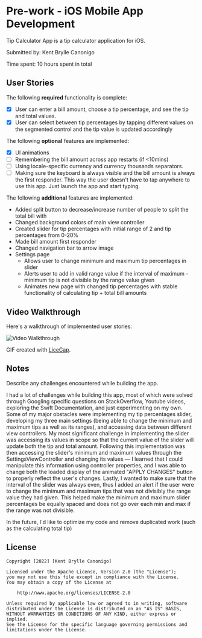 # Pre-work - iOS Mobile App Development

Tip Calculator App is a tip calculator application for iOS.

Submitted by: Kent Brylle Canonigo

Time spent: 10 hours spent in total

## User Stories

The following **required** functionality is complete:

* [X] User can enter a bill amount, choose a tip percentage, and see the tip and total values.
* [X] User can select between tip percentages by tapping different values on the segmented control and the tip value is updated accordingly

The following **optional** features are implemented:

* [X] UI animations
* [ ] Remembering the bill amount across app restarts (if <10mins)
* [ ] Using locale-specific currency and currency thousands separators.
* [ ] Making sure the keyboard is always visible and the bill amount is always the first responder. This way the user doesn't have to tap anywhere to use this app. Just launch the app and start typing.

The following **additional** features are implemented:

- Added split button to decrease/increase number of people to split the total bill with
- Changed background colors of main view controller
- Created slider for tip percentages with initial range of 2 and tip percentages from 0-20%
- Made bill amount first responder 
- Changed navigation bar to arrow image
- Settings page 
    - Allows user to change minimum and maximum tip percentages in slider
    - Alerts user to add in valid range value if the interval of maximum - minimum tip is not divisible by the range value given
    - Animates new page with changed tip percentages with stable functionality of calculating tip + total bill amounts

## Video Walkthrough

Here's a walkthrough of implemented user stories:

<img src='http://i.imgur.com/link/to/your/gif/file.gif' title='Video Walkthrough' width='' alt='Video Walkthrough' />

GIF created with [LiceCap](http://www.cockos.com/licecap/).

## Notes

Describe any challenges encountered while building the app.

I had a lot of challenges while building this app, most of which were solved through Googling specific questions on StackOverflow, Youtube videos, exploring the Swift Documentation, and just experimenting on my own. Some of my major obstacles were implementing my tip percentages slider, developing my three main settings (being able to change the minimum and maximum tips as well as its ranges), and accessing data between different view controllers. My most significant challenge in implementing the slider was accessing its values in scope so that the current value of the slider will update both the tip and total amount. Following this implementation was then accessing the slider's minimum and maximum values through the SettingsViewController and changing its values — I learned that I could manipulate this information using controller properties, and I was able to change both the loaded display of the animated "APPLY CHANGES" button to properly reflect the user's changes. Lastly, I wanted to make sure that the interval of the slider was always even, thus I added an alert if the user were to change the minimum and maximum tips that was not divisibly the range value they had given. This helped make the minimum and maximum slider percentages be equally spaced and does not go over each min and max if the range was not divisible. 

In the future, I'd like to optimize my code and remove duplicated work (such as the calculating total tip) 

## License

    Copyright [2022] [Kent Brylle Canonigo]

    Licensed under the Apache License, Version 2.0 (the "License");
    you may not use this file except in compliance with the License.
    You may obtain a copy of the License at

        http://www.apache.org/licenses/LICENSE-2.0

    Unless required by applicable law or agreed to in writing, software
    distributed under the License is distributed on an "AS IS" BASIS,
    WITHOUT WARRANTIES OR CONDITIONS OF ANY KIND, either express or implied.
    See the License for the specific language governing permissions and
    limitations under the License.
